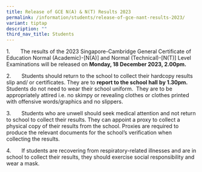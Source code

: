 ```yaml
---
title: Release of GCE N(A) & N(T) Results 2023
permalink: /information/students/release-of-gce-nant-results-2023/
variant: tiptap
description: ""
third_nav_title: Students
---
```

<p>1.&nbsp;&nbsp;&nbsp;&nbsp;&nbsp;&nbsp; The results of the 2023 Singapore-Cambridge General Certificate of Education Normal (Academic)-[N(A)] and Normal (Technical)-[N(T)] Level Examinations will be released on <strong>Monday, 18 December 2023, 2.00pm.</strong></p><p>2.&nbsp;&nbsp;&nbsp;&nbsp;&nbsp;&nbsp; Students should return to the school to collect their hardcopy results slip and/ or certificates. They are to <strong>report to the school hall</strong> <strong>by 1.30pm.</strong>&nbsp; Students do not need to wear their school uniform.&nbsp; They are to be appropriately attired i.e. no skimpy or revealing clothes or clothes printed with offensive words/graphics and no slippers.</p><p>3.&nbsp;&nbsp;&nbsp;&nbsp;&nbsp;&nbsp; Students who are unwell should seek medical attention and not return to school to collect their results. They can appoint a proxy to collect a physical copy of their results from the school. Proxies are required to produce the relevant documents for the school’s verification when collecting the results.</p><p>4.&nbsp;&nbsp;&nbsp;&nbsp;&nbsp;&nbsp; If students are recovering from respiratory-related illnesses and are in school to collect their results, they should exercise social responsibility and wear a mask.</p>